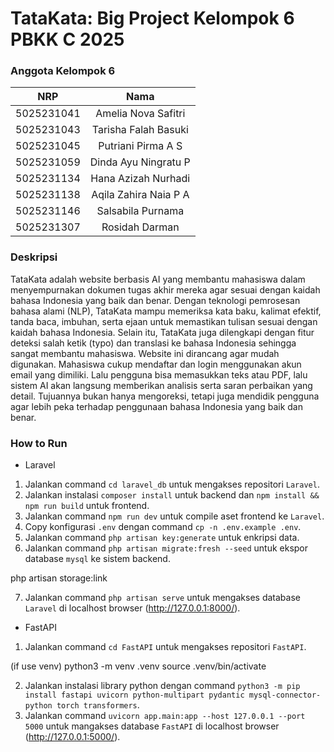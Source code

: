 # TataKata: Big Project Kelompok 6 PBKK C 2025

### Anggota Kelompok 6
|    NRP     |      Nama      |
| :--------: | :------------: |
| 5025231041 | Amelia Nova Safitri |
| 5025231043 | Tarisha Falah Basuki |
| 5025231045 | Putriani Pirma A S |
| 5025231059 | Dinda Ayu Ningratu P |
| 5025231134 | Hana Azizah Nurhadi |
| 5025231138 | Aqila Zahira Naia P A |
| 5025231146 | Salsabila Purnama |
| 5025231307 | Rosidah Darman |

### Deskripsi
  TataKata adalah website berbasis AI yang membantu mahasiswa dalam menyempurnakan dokumen tugas akhir mereka agar sesuai dengan kaidah bahasa Indonesia yang baik dan benar. Dengan teknologi pemrosesan bahasa alami (NLP), TataKata mampu memeriksa kata baku, kalimat efektif, tanda baca, imbuhan, serta ejaan untuk memastikan tulisan sesuai dengan kaidah bahasa Indonesia. Selain itu, TataKata juga dilengkapi dengan fitur deteksi salah ketik (typo) dan translasi ke bahasa Indonesia sehingga sangat membantu mahasiswa.
Website ini dirancang agar mudah digunakan. Mahasiswa cukup mendaftar dan login menggunakan akun email yang dimiliki. Lalu pengguna bisa memasukkan teks atau PDF, lalu sistem AI akan langsung memberikan analisis serta saran perbaikan yang detail. Tujuannya bukan hanya mengoreksi, tetapi juga mendidik pengguna agar lebih peka terhadap penggunaan bahasa Indonesia yang baik dan benar.

### How to Run
- Laravel
1. Jalankan command ```cd laravel_db``` untuk mengakses repositori ```Laravel```.
2. Jalankan instalasi ```composer install``` untuk backend dan ```npm install && npm run build``` untuk frontend.
3. Jalankan command ```npm run dev``` untuk compile aset frontend ke ```Laravel```.
4. Copy konfigurasi ```.env``` dengan command ```cp -n .env.example .env```.
5. Jalankan command ```php artisan key:generate``` untuk enkripsi data.
6. Jalankan command ```php artisan migrate:fresh --seed``` untuk ekspor database ```mysql``` ke sistem backend.

php artisan storage:link

7. Jalankan command ```php artisan serve``` untuk mengakses database ```Laravel``` di localhost browser (http://127.0.0.1:8000/).

- FastAPI
1. Jalankan command ```cd FastAPI``` untuk mengakses repositori ```FastAPI```.

(if use venv)
python3 -m venv .venv
source .venv/bin/activate

2. Jalankan instalasi library python dengan command ```python3 -m pip install fastapi uvicorn python-multipart pydantic mysql-connector-python torch transformers```.
3. Jalankan command ```uvicorn app.main:app --host 127.0.0.1 --port 5000``` untuk mangakses database ```FastAPI``` di localhost browser (http://127.0.0.1:5000/).
